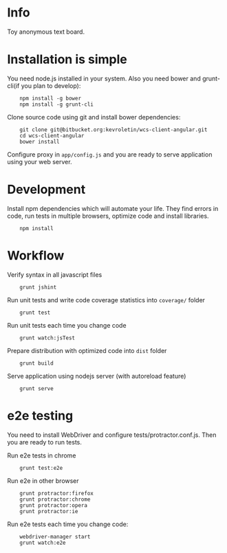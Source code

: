 Info
===

Toy anonymous text board.

Installation is simple
===

You need node.js installed in your system. Also you need bower and grunt-cli(if you plan to develop):

        npm install -g bower
        npm install -g grunt-cli

Clone source code using git and install bower dependencies:

        git clone git@bitbucket.org:kevroletin/wcs-client-angular.git
        cd wcs-client-angular
        bower install

Configure proxy in `app/config.js` and you are ready to serve application using your
web server.

Development
===

Install npm dependencies which will automate your life.
They find errors in code, run tests in multiple browsers, optimize code and install libraries. 

        npm install

Workflow
===

Verify syntax in all javascript files
       
        grunt jshint

Run unit tests and write code coverage statistics into `coverage/` folder

        grunt test

Run unit tests each time you change code

        grunt watch:jsTest

Prepare distribution with optimized code into `dist` folder

        grunt build

Serve application using nodejs server (with autoreload feature)

        grunt serve

e2e testing
===

You need to install WebDriver and configure tests/protractor.conf.js. Then you are ready
to run tests.

Run e2e tests in chrome

        grunt test:e2e

Run e2e in other browser

        grunt protractor:firefox
        grunt protractor:chrome
        grunt protractor:opera
        grunt protractor:ie

Run e2e tests each time you change code:

        webdriver-manager start
        grunt watch:e2e

